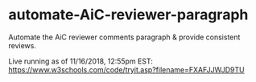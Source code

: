 # automate-AiC-reviewer-paragraph
Automate the AiC reviewer comments paragraph &amp; provide consistent reviews.

Live running as of 11/16/2018, 12:55pm EST: https://www.w3schools.com/code/tryit.asp?filename=FXAFJJWJD9TU
